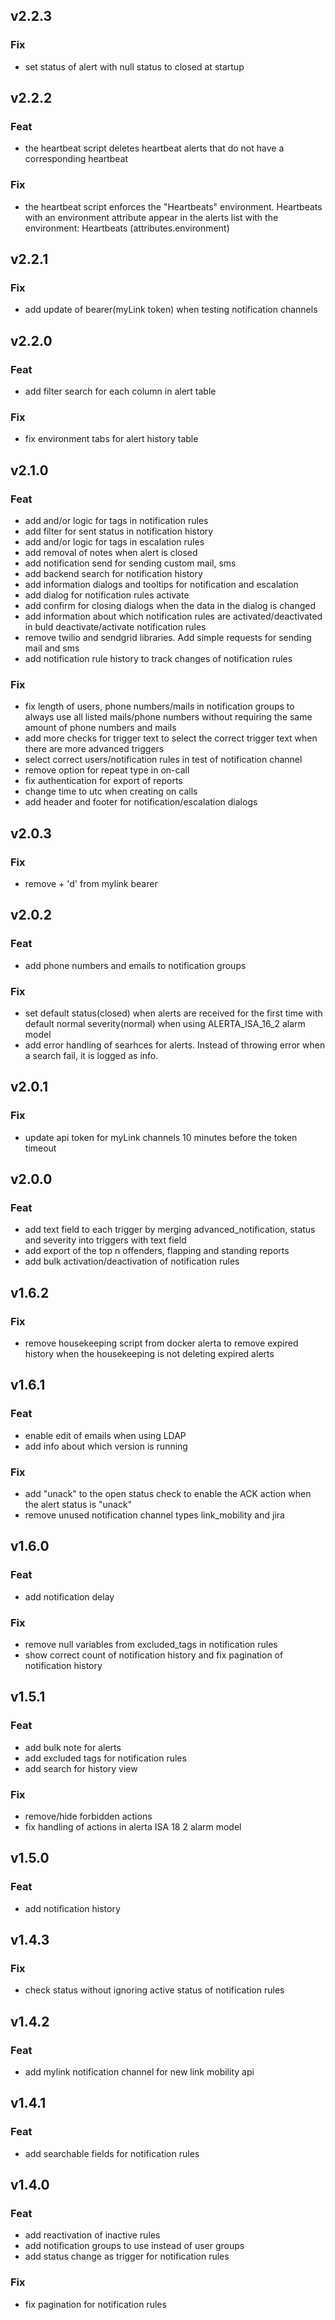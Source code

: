 ## v2.2.3

### Fix
- set status of alert with null status to closed at startup

## v2.2.2

### Feat
- the heartbeat script deletes heartbeat alerts that do not have a corresponding heartbeat

### Fix
- the heartbeat script enforces the "Heartbeats" environment.
    Heartbeats with an environment attribute appear in the alerts list with the environment: Heartbeats (attributes.environment)

## v2.2.1

### Fix
- add update of bearer(myLink token) when testing notification channels 

## v2.2.0

### Feat
- add filter search for each column in alert table

### Fix
- fix environment tabs for alert history table

## v2.1.0

### Feat
- add and/or logic for tags in notification rules
- add filter for sent status in notification history
- add and/or logic for tags in escalation rules
- add removal of notes when alert is closed
- add notification send for sending custom mail, sms
- add backend search for notification history
- add information dialogs and tooltips for notification and escalation
- add dialog for notification rules activate
- add confirm for closing dialogs when the data in the dialog is changed
- add information about which notification rules are activated/deactivated in buld deactivate/activate notification rules
- remove twilio and sendgrid libraries. Add simple requests for sending mail and sms
- add notification rule history to track changes of notification rules

### Fix
- fix length of users, phone numbers/mails in notification groups to always use all listed mails/phone numbers without requiring the same amount of phone numbers and mails
- add more checks for trigger text to select the correct trigger text when there are more advanced triggers
- select correct users/notification rules in test of notification channel
- remove option for repeat type in on-call
- fix authentication for export of reports
- change time to utc when creating on calls
- add header and footer for notification/escalation dialogs

## v2.0.3

### Fix

- remove + 'd' from mylink bearer

## v2.0.2

### Feat

- add phone numbers and emails to notification groups

### Fix

- set default status(closed) when alerts are received for the first time with default normal severity(normal) when using ALERTA_ISA_16_2 alarm model
- add error handling of searhces for alerts. Instead of throwing error when a search fail, it is logged as info.

## v2.0.1

### Fix

- update api token for myLink channels 10 minutes before the token timeout

## v2.0.0

### Feat

- add text field to each trigger by merging advanced_notification, status and severity into triggers with text field
- add export of the top n offenders, flapping and standing reports
- add bulk activation/deactivation of notification rules

## v1.6.2

### Fix

- remove housekeeping script from docker alerta to remove expired history when the housekeeping is not deleting expired alerts

## v1.6.1

### Feat

- enable edit of emails when using LDAP
- add info about which version is running

### Fix

- add "unack" to the open status check to enable the ACK action when the alert status is "unack"
- remove unused notification channel types link_mobility and jira

## v1.6.0

### Feat

- add notification delay

### Fix

- remove null variables from excluded_tags in notification rules
- show correct count of notification history and fix pagination of notification history

## v1.5.1

### Feat

- add bulk note for alerts
- add excluded tags for notification rules
- add search for history view

### Fix

- remove/hide forbidden actions
- fix handling of actions in alerta ISA 18 2 alarm model

## v1.5.0

### Feat

- add notification history


## v1.4.3

### Fix

- check status without ignoring active status of notification rules


## v1.4.2

### Feat

- add mylink notification channel for new link mobility api


## v1.4.1

### Feat

- add searchable fields for notification rules


## v1.4.0

### Feat

- add reactivation of inactive rules
- add notification groups to use instead of user groups
- add status change as trigger for notification rules

### Fix

- fix pagination for notification rules
